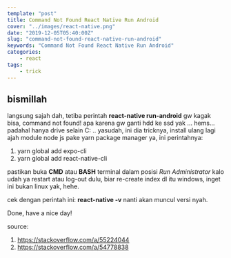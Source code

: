 ```yaml
---
template: "post"
title: Command Not Found React Native Run Android
cover: "../images/react-native.png"
date: "2019-12-05T05:40:00Z"
slug: "command-not-found-react-native-run-android"
keywords: "Command Not Found React Native Run Android"
categories: 
    - react
tags:
    - trick
---
```


## bismillah

langsung sajah dah, tetiba perintah **react-native run-android** gw kagak bisa, command not found! apa karena gw ganti hdd ke ssd yak ... hems... padahal hanya drive selain C: .. yasudah, ini dia tricknya, install ulang lagi ajah module node js pake yarn package manager ya, ini perintahnya:

1. yarn global add expo-cli
2. yarn global add react-native-cli

pastikan buka **CMD** atau **BASH** terminal dalam posisi *Run Administrator* kalo udah ya restart atau log-out dulu, biar re-create index dl itu windows, inget ini bukan linux yak, hehe.

cek dengan perintah ini: **react-native -v** nanti akan muncul versi nyah.

Done, have a nice day!

source: 
1. https://stackoverflow.com/a/55224044
2. https://stackoverflow.com/a/54778838